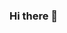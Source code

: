 ### Hi there 👋

<!--
![My GitHub stats](https://github-readme-stats.vercel.app/api?username=RudrakshKashyap&show_icons=true&theme=radical)

[![Top Langs](https://github-readme-stats.vercel.app/api/top-langs/?username=RudrakshKashyap&layout=compact)](https://github.com/anuraghazra/github-readme-stats)
-->


<!--
**RudrakshKashyap/RudrakshKashyap** is a ✨ _special_ ✨ repository because its `README.md` (this file) appears on your GitHub profile.

Here are some ideas to get you started:

- 🔭 I’m currently working on ...
- 🌱 I’m currently learning ...
- 👯 I’m looking to collaborate on ...
- 🤔 I’m looking for help with ...
- 💬 Ask me about ...
- 📫 How to reach me: ...
- 😄 Pronouns: ...
- ⚡ Fun fact: ...
-->

